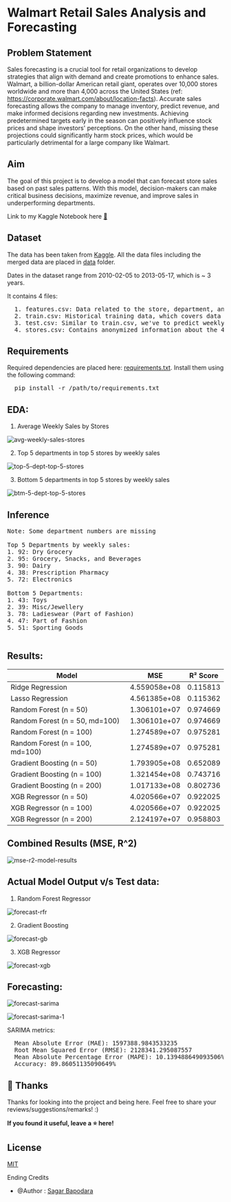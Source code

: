 # Walmart Retail Sales Analysis and Forecasting

## Problem Statement
Sales forecasting is a crucial tool for retail organizations to develop strategies that align with demand and create promotions to enhance sales. Walmart, a billion-dollar American retail giant, operates over 10,000 stores worldwide and more than 4,000 across the United States (ref: https://corporate.walmart.com/about/location-facts). Accurate sales forecasting allows the company to manage inventory, predict revenue, and make informed decisions regarding new investments. Achieving predetermined targets early in the season can positively influence stock prices and shape investors' perceptions. On the other hand, missing these projections could significantly harm stock prices, which would be particularly detrimental for a large company like Walmart.

## Aim
The goal of this project is to develop a model that can forecast store sales based on past sales patterns. With this model, decision-makers can make critical business decisions, maximize revenue, and improve sales in underperforming departments.

Link to my Kaggle Notebook here [🔗](https://www.kaggle.com/code/sagarbapodara/walmart-sales-eda-modelling-forecasting)

## Dataset
The data has been taken from [Kaggle](https://www.kaggle.com/datasets/aslanahmedov/walmart-sales-forecast/data). All the data files including the merged data are placed in [data](https://github.com/SagarBapodara/Walmart-Sales-Forecasting/tree/main/data) folder. 

Dates in the dataset range from 2010-02-05	to 2013-05-17, which is ~ 3 years. 

It contains 4 files:
<pre>
  1. features.csv: Data related to the store, department, and regional activity for the given dates.
  2. train.csv: Historical training data, which covers data from 2010–02–05 to 2012-08-17.
  3. test.csv: Similar to train.csv, we've to predict weekly sales.
  4. stores.csv: Contains anonymized information about the 45 stores, indicating the type and size of the store.
</pre>

## Requirements

Required dependencies are placed here: [requirements.txt](https://github.com/SagarBapodara/Walmart-Sales-Forecasting/blob/main/requirements.txt). Install them using the following command: 
<pre>
  pip install -r /path/to/requirements.txt
</pre>

## EDA: 

1. Average Weekly Sales by Stores

![avg-weekly-sales-stores](graphics/avg_weekly_sales_by_stores.png)

2. Top 5 departments in top 5 stores by weekly sales

![top-5-dept-top-5-stores](graphics/top_5_dept_top_5_stores.png)

3. Bottom 5 departments in top 5 stores by weekly sales

![btm-5-dept-top-5-stores](graphics/btm_5_dept_top_5_stores.png)

## Inference
<pre>
Note: Some department numbers are missing
  
Top 5 Departments by weekly sales:
1. 92: Dry Grocery
2. 95: Grocery, Snacks, and Beverages
3. 90: Dairy
4. 38: Prescription Pharmacy
5. 72: Electronics

Bottom 5 Departments:
1. 43: Toys
2. 39: Misc/Jewellery
3. 78: Ladieswear (Part of Fashion)
4. 47: Part of Fashion
5. 51: Sporting Goods

</pre>

## Results: 

| Model               | MSE          | R² Score  |
|---------------------|--------------|-----------|
| Ridge Regression     | 4.559058e+08 | 0.115813  |
| Lasso Regression     | 4.561385e+08 | 0.115362  |
| Random Forest (n = 50)       | 1.306101e+07 | 0.974669  |
| Random Forest (n = 50, md=100)       | 1.306101e+07 | 0.974669  |
| Random Forest (n = 100)     | 1.274589e+07 | 0.975281  |
| Random Forest (n = 100, md=100)       | 1.274589e+07 | 0.975281  |
| Gradient Boosting (n = 50)    | 1.793905e+08 | 0.652089  |
| Gradient Boosting (n = 100)    | 1.321454e+08 | 0.743716  |
| Gradient Boosting (n = 200)   | 1.017133e+08 | 0.802736  |
| XGB Regressor (n = 50)       | 4.020566e+07 | 0.922025  |
| XGB Regressor (n = 100)       | 4.020566e+07 | 0.922025  |
| XGB Regressor (n = 200)       | 2.124197e+07 | 0.958803  |

## Combined Results (MSE, R^2)

![mse-r2-model-results](graphics/model-results.png)

## Actual Model Output v/s Test data: 

1. Random Forest Regressor

![forecast-rfr](graphics/forecast-rfr.png)

2. Gradient Boosting

![forecast-gb](graphics/forecast-gb.png)

3. XGB Regressor

![forecast-xgb](graphics/forecast-xgb.png)

## Forecasting: 

![forecast-sarima](graphics/forecast-sarima.png)

![forecast-sarima-1](graphics/forecast-sarima_1.png)

SARIMA metrics: 
<pre>
  Mean Absolute Error (MAE): 1597388.9843533235
  Root Mean Squared Error (RMSE): 2128341.295087557
  Mean Absolute Percentage Error (MAPE): 10.139488649093506%
  Accuracy: 89.86051135090649%
</pre>

## 🚀 Thanks

Thanks for looking into the project and being here. Feel free to share your reviews/suggestions/remarks! :)

**If you found it useful, leave a ⭐ here!**

## License

[MIT](https://choosealicense.com/licenses/mit/)

Ending Credits 
- @Author : [Sagar Bapodara](https://www.linkedin.com/in/sagar-bapodara/)
